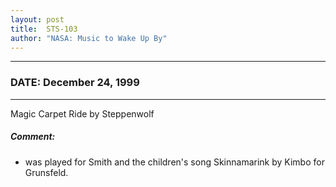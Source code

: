 ```yaml
---
layout: post
title:  STS-103
author: "NASA: Music to Wake Up By"
---
```


----
### DATE: December 24, 1999
----
Magic Carpet Ride by Steppenwolf

##### Comment:
* was played for Smith and the children's song Skinnamarink by Kimbo for Grunsfeld.
